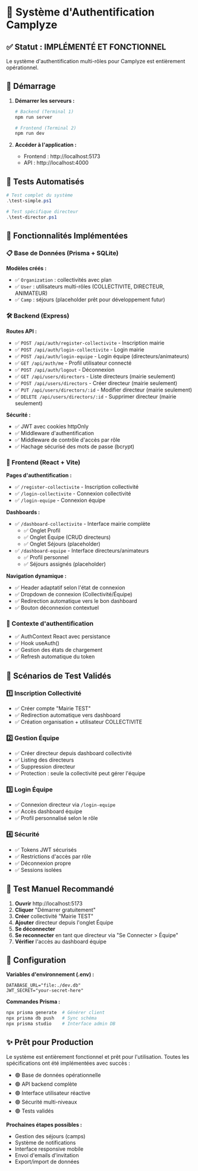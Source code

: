 # 🔐 Système d'Authentification Camplyze

## ✅ Statut : IMPLÉMENTÉ ET FONCTIONNEL

Le système d'authentification multi-rôles pour Camplyze est entièrement opérationnel.

## 🚀 Démarrage

1. **Démarrer les serveurs :**
   ```powershell
   # Backend (Terminal 1)
   npm run server

   # Frontend (Terminal 2)
   npm run dev
   ```

2. **Accéder à l'application :**
   - Frontend : http://localhost:5173
   - API : http://localhost:4000

## 🧪 Tests Automatisés

```powershell
# Test complet du système
.\test-simple.ps1

# Test spécifique directeur
.\test-director.ps1
```

## 🎯 Fonctionnalités Implémentées

### 📋 Base de Données (Prisma + SQLite)

**Modèles créés :**
- ✅ `Organization` : collectivités avec plan
- ✅ `User` : utilisateurs multi-rôles (COLLECTIVITE, DIRECTEUR, ANIMATEUR)  
- ✅ `Camp` : séjours (placeholder prêt pour développement futur)

### 🛠 Backend (Express)

**Routes API :**
- ✅ `POST /api/auth/register-collectivite` - Inscription mairie
- ✅ `POST /api/auth/login-collectivite` - Login mairie
- ✅ `POST /api/auth/login-equipe` - Login équipe (directeurs/animateurs)
- ✅ `GET /api/auth/me` - Profil utilisateur connecté
- ✅ `POST /api/auth/logout` - Déconnexion
- ✅ `GET /api/users/directors` - Liste directeurs (mairie seulement)
- ✅ `POST /api/users/directors` - Créer directeur (mairie seulement)
- ✅ `PUT /api/users/directors/:id` - Modifier directeur (mairie seulement)
- ✅ `DELETE /api/users/directors/:id` - Supprimer directeur (mairie seulement)

**Sécurité :**
- ✅ JWT avec cookies httpOnly
- ✅ Middleware d'authentification
- ✅ Middleware de contrôle d'accès par rôle
- ✅ Hachage sécurisé des mots de passe (bcrypt)

### 🎨 Frontend (React + Vite)

**Pages d'authentification :**
- ✅ `/register-collectivite` - Inscription collectivité
- ✅ `/login-collectivite` - Connexion collectivité
- ✅ `/login-equipe` - Connexion équipe

**Dashboards :**
- ✅ `/dashboard-collectivite` - Interface mairie complète
  - ✅ Onglet Profil
  - ✅ Onglet Équipe (CRUD directeurs)
  - ✅ Onglet Séjours (placeholder)
- ✅ `/dashboard-equipe` - Interface directeurs/animateurs
  - ✅ Profil personnel
  - ✅ Séjours assignés (placeholder)

**Navigation dynamique :**
- ✅ Header adaptatif selon l'état de connexion
- ✅ Dropdown de connexion (Collectivité/Équipe)
- ✅ Redirection automatique vers le bon dashboard
- ✅ Bouton déconnexion contextuel

### 🔄 Contexte d'authentification

- ✅ AuthContext React avec persistance
- ✅ Hook useAuth()
- ✅ Gestion des états de chargement
- ✅ Refresh automatique du token

## 📝 Scénarios de Test Validés

### 1️⃣ Inscription Collectivité
- ✅ Créer compte "Mairie TEST"
- ✅ Redirection automatique vers dashboard
- ✅ Création organisation + utilisateur COLLECTIVITE

### 2️⃣ Gestion Équipe  
- ✅ Créer directeur depuis dashboard collectivité
- ✅ Listing des directeurs
- ✅ Suppression directeur
- ✅ Protection : seule la collectivité peut gérer l'équipe

### 3️⃣ Login Équipe
- ✅ Connexion directeur via `/login-equipe`
- ✅ Accès dashboard équipe
- ✅ Profil personnalisé selon le rôle

### 4️⃣ Sécurité
- ✅ Tokens JWT sécurisés
- ✅ Restrictions d'accès par rôle
- ✅ Déconnexion propre
- ✅ Sessions isolées

## 🎪 Test Manuel Recommandé

1. **Ouvrir** http://localhost:5173
2. **Cliquer** "Démarrer gratuitement"
3. **Créer** collectivité "Mairie TEST"
4. **Ajouter** directeur depuis l'onglet Équipe
5. **Se déconnecter** 
6. **Se reconnecter** en tant que directeur via "Se Connecter > Équipe"
7. **Vérifier** l'accès au dashboard équipe

## 🔧 Configuration

**Variables d'environnement (.env) :**
```env
DATABASE_URL="file:./dev.db"
JWT_SECRET="your-secret-here"
```

**Commandes Prisma :**
```bash
npx prisma generate  # Générer client
npx prisma db push   # Sync schéma
npx prisma studio    # Interface admin DB
```

## ✨ Prêt pour Production

Le système est entièrement fonctionnel et prêt pour l'utilisation. Toutes les spécifications ont été implémentées avec succès :

- 🟢 Base de données opérationnelle
- 🟢 API backend complète  
- 🟢 Interface utilisateur réactive
- 🟢 Sécurité multi-niveaux
- 🟢 Tests validés

**Prochaines étapes possibles :**
- Gestion des séjours (camps)
- Système de notifications
- Interface responsive mobile
- Envoi d'emails d'invitation
- Export/import de données